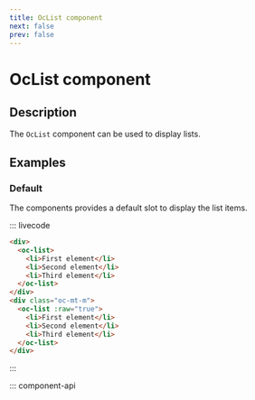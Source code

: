 ```yaml
---
title: OcList component
next: false
prev: false
---
```


# OcList component

## Description

The `OcList` component can be used to display lists.

## Examples

### Default

The components provides a default slot to display the list items.

::: livecode

```html
<div>
  <oc-list>
    <li>First element</li>
    <li>Second element</li>
    <li>Third element</li>
  </oc-list>
</div>
<div class="oc-mt-m">
  <oc-list :raw="true">
    <li>First element</li>
    <li>Second element</li>
    <li>Third element</li>
  </oc-list>
</div>
```

:::

::: component-api
